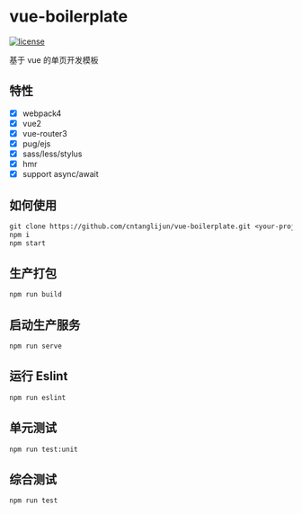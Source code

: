 # vue-boilerplate

[![license](https://img.shields.io/github/license/cntanglijun/vue-boilerplate.svg?style=for-the-badge)](https://github.com/cntanglijun/vue-boilerplate/blob/master/LICENSE)

基于 vue 的单页开发模板

## 特性

- [x] webpack4
- [x] vue2
- [x] vue-router3
- [x] pug/ejs
- [x] sass/less/stylus
- [x] hmr
- [x] support async/await

## 如何使用

```txt
git clone https://github.com/cntanglijun/vue-boilerplate.git <your-project-name>
npm i
npm start
```

## 生产打包

```txt
npm run build
```

## 启动生产服务

```txt
npm run serve
```

## 运行 Eslint

```txt
npm run eslint
```

## 单元测试

```txt
npm run test:unit
```

## 综合测试

```txt
npm run test
```
